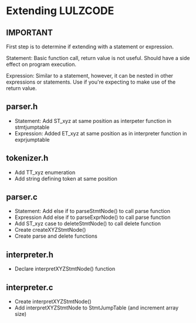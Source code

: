 # Extending LULZCODE

## IMPORTANT

First step is to determine if extending with a statement or expression.

Statement: Basic function call, return value is not useful. Should have a side effect on program execution.

Expression: Similar to a statement, however, it can be nested in other expressions or statements. Use if
you're expecting to make use of the return value.

## parser.h
 * Statement: Add ST_xyz at same position as interpeter function in stmtjumptable
 * Expression: Added ET_xyz at same position as in interpreter function in exprjumptable

## tokenizer.h
 * Add TT_xyz enumeration
 * Add string defining token at same position

## parser.c
 * Statement: Add else if to parseStmtNode() to call parse function
 * Expression Add else if to parseExprNode() to call parse function
 * Add ST_xyz case to deleteStmtNode() to call delete function
 * Create createXYZStmtNode()
 * Create parse and delete functions

## interpreter.h
 * Declare interpretXYZStmtNode() function

## interpreter.c
 * Create interpretXYZStmtNode()
 * Add interpretXYZStmtNode to StmtJumpTable (and increment array size)
